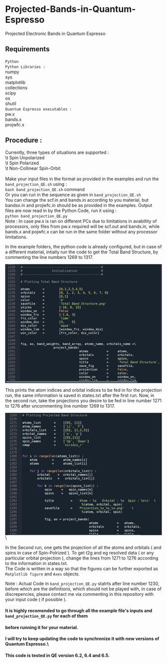 # Projected-Bands-in-Quantum-Espresso
Projected Electronic Bands in Quantum Espresso

## Requirements
`Python`\
`Python Libraries :`\
  numpy\
  sys\
  matplotlib\
  collections\
  scipy\
  os\
  shutil\
`Quantum Espresso executables :`\
  pw.x\
  bands.x\
  projwfc.x
  
## Procedure :
Currently, three types of situations are supported :\
  \t Spin Unpolarized\
  \t Spin Polarized\
  \t Non-Collinear Spin-Orbit\
\
Make your input files in the format as provided in the examples and run the `band_projection_QE.sh` using : \
`bash band_projection_QE.sh`  command\
Or you can run in the sequence as given in `band_projection_QE.sh`\
You can change the scf.in and bands.in according to you material, but bandsx.in and projwfc.in should be as provided in the examples.
Output  files are now read in by the Python Code, run it using :\
`python band_projection_QE.py`\
Note : In case pw.x is ran on different PCs due to limitations in avabillity of processors, only files from pw.x required will be 
scf.out and bands.in, while bands.x and pojwfc.x can be run in the same folder without any processor limitations.

In the example folders, the python code is already configured, but in case of a different material, intially run the code to get the 
Total Band Structure, by commenting the line numbers 1269 to 1317. 

<img src="Initial.jpg" width=800 align="middle">

This prints the atom indices and orbital indices to be fed in for the projection run, the same information is saved in states.txt after
the first run. Now, in the second run, take the projections you desire to be fed in line number 1271 to 1276 after uncommenting
line number 1269 to 1317.

<img src="Projection.jpg" width=800 align="middle">\

In the Second run, one gets the projection of all the atoms and orbitals ( and spins in case of Spin-Polrized ).
To get t2g and eg resolved data ( or any particular orbital projection ), change the lines from 1271 to 1276 according to the
information in states.txt.\
The Code is written in a way so that the figures can be further exported as `Matplotlib figure` and `Axes` objects.

Note  :  Actual Code in `band_projection_QE.py` statrts after line number 1230, before which are the definitions, which should not be
played with, in case of discrepencies, please contact me via commenting in this repository with your input code ( if possible ).

#### It is highly recomended to go through all the example file's inputs and `band_projection_QE.py` for each of them
#### before running it for your material.

#### I will try to keep updating the code to synchronize it with new versions of Quantum Espresso.\
#### This code is tested in QE version 6.2, 6.4 and 6.5.
